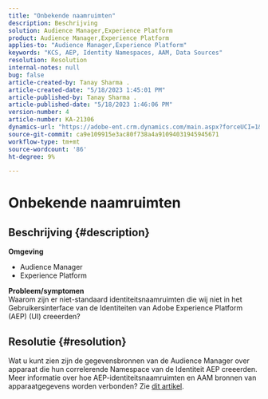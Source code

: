 ```yaml
---
title: "Onbekende naamruimten"
description: Beschrijving
solution: Audience Manager,Experience Platform
product: Audience Manager,Experience Platform
applies-to: "Audience Manager,Experience Platform"
keywords: "KCS, AEP, Identity Namespaces, AAM, Data Sources"
resolution: Resolution
internal-notes: null
bug: false
article-created-by: Tanay Sharma .
article-created-date: "5/18/2023 1:45:01 PM"
article-published-by: Tanay Sharma .
article-published-date: "5/18/2023 1:46:06 PM"
version-number: 4
article-number: KA-21306
dynamics-url: "https://adobe-ent.crm.dynamics.com/main.aspx?forceUCI=1&pagetype=entityrecord&etn=knowledgearticle&id=0d534b2f-82f5-ed11-8848-6045bd006268"
source-git-commit: ca9e109915e3ac80f738a4a91094031945945671
workflow-type: tm+mt
source-wordcount: '86'
ht-degree: 9%

---
```


# Onbekende naamruimten

## Beschrijving {#description}

<b>Omgeving</b>
- Audience Manager
- Experience Platform




<b>Probleem/symptomen</b>
<br>Waarom zijn er niet-standaard identiteitsnaamruimten die wij niet in het Gebruikersinterface van de Identiteiten van Adobe Experience Platform (AEP) (UI) creeerden?<br>

## Resolutie {#resolution}


Wat u kunt zien zijn de gegevensbronnen van de Audience Manager over apparaat die hun correlerende Namespace van de Identiteit AEP creeerden. Meer informatie over hoe AEP-identiteitsnaamruimten en AAM bronnen van apparaatgegevens worden verbonden? Zie [dit artikel](https://experienceleague.adobe.com/docs/experience-cloud-kcs/kbarticles/KA-21305.html).
